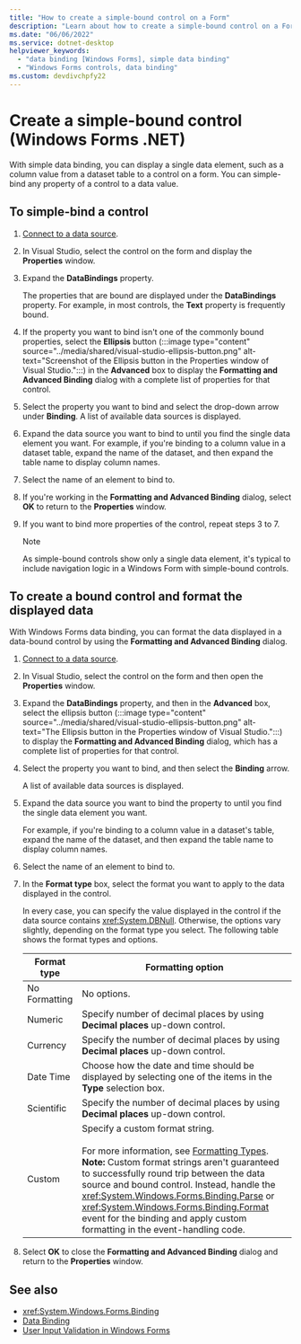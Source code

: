 ```yaml
---
title: "How to create a simple-bound control on a Form"
description: "Learn about how to create a simple-bound control on a Form in Windows Forms .NET."
ms.date: "06/06/2022"
ms.service: dotnet-desktop
helpviewer_keywords:
  - "data binding [Windows Forms], simple data binding"
  - "Windows Forms controls, data binding"
ms.custom: devdivchpfy22
---
```


# Create a simple-bound control (Windows Forms .NET)

With simple data binding, you can display a single data element, such as a column value from a dataset table to a control on a form. You can simple-bind any property of a control to a data value.

## To simple-bind a control

01. [Connect to a data source](/dotnet/framework/data/adonet/connecting-to-a-data-source).

01. In Visual Studio, select the control on the form and display the **Properties** window.

01. Expand the **DataBindings** property.

    The properties that are bound are displayed under the **DataBindings** property. For example, in most controls, the **Text** property is frequently bound.

01. If the property you want to bind isn't one of the commonly bound properties, select the **Ellipsis** button (:::image type="content" source="../media/shared/visual-studio-ellipsis-button.png" alt-text="Screenshot of the Ellipsis button in the Properties window of Visual Studio.":::) in the **Advanced** box to display the **Formatting and Advanced Binding** dialog with a complete list of properties for that control.

01. Select the property you want to bind and select the drop-down arrow under **Binding**. A list of available data sources is displayed.

01. Expand the data source you want to bind to until you find the single data element you want. For example, if you're binding to a column value in a dataset table, expand the name of the dataset, and then expand the table name to display column names.

01. Select the name of an element to bind to.

01. If you're working in the **Formatting and Advanced Binding** dialog, select **OK** to return to the **Properties** window.

01. If you want to bind more properties of the control, repeat steps 3 to 7.

    > [!NOTE]
    > As simple-bound controls show only a single data element, it's typical to include navigation logic in a Windows Form with simple-bound controls.

## To create a bound control and format the displayed data

With Windows Forms data binding, you can format the data displayed in a data-bound control by using the **Formatting and Advanced Binding** dialog.

01. [Connect to a data source](/dotnet/framework/data/adonet/connecting-to-a-data-source).

01. In Visual Studio, select the control on the form and then open the **Properties** window.

01. Expand the **DataBindings** property, and then in the **Advanced** box, select the ellipsis button (:::image type="content" source="../media/shared/visual-studio-ellipsis-button.png" alt-text="The Ellipsis button in the Properties window of Visual Studio.":::) to display the **Formatting and Advanced Binding** dialog, which has a complete list of properties for that control.

01. Select the property you want to bind, and then select the **Binding** arrow.

    A list of available data sources is displayed.

01. Expand the data source you want to bind the property to until you find the single data element you want.

    For example, if you're binding to a column value in a dataset's table, expand the name of the dataset, and then expand the table name to display column names.

01. Select the name of an element to bind to.

01. In the **Format type** box, select the format you want to apply to the data displayed in the control.

    In every case, you can specify the value displayed in the control if the data source contains <xref:System.DBNull>. Otherwise, the options vary slightly, depending on the format type you select. The following table shows the format types and options.

    |Format type|Formatting option|
    |-----------------|-----------------------|
    |No Formatting|No options.|
    |Numeric|Specify number of decimal places by using **Decimal places** up-down control.|
    |Currency|Specify the number of decimal places by using **Decimal places** up-down control.|
    |Date Time|Choose how the date and time should be displayed by selecting one of the items in the **Type** selection box.|
    |Scientific|Specify the number of decimal places by using **Decimal places** up-down control.|
    |Custom|Specify a custom format string.<br /><br /> For more information, see [Formatting Types](/dotnet/standard/base-types/formatting-types). **Note:**  Custom format strings aren't guaranteed to successfully round trip between the data source and bound control. Instead, handle the <xref:System.Windows.Forms.Binding.Parse> or <xref:System.Windows.Forms.Binding.Format> event for the binding and apply custom formatting in the event-handling code.|

01. Select **OK** to close the **Formatting and Advanced Binding** dialog and return to the **Properties** window.

## See also

- <xref:System.Windows.Forms.Binding>
- [Data Binding](overview.md)
- [User Input Validation in Windows Forms](../input-keyboard/validation.md)
